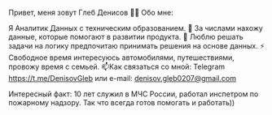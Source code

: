 Привет, меня зовут Глеб Денисов
👨‍💻 Обо мне:

Я Аналитик Данных  с техническим образованием.
🔭 За числами нахожу данные, которые помогают в развитии продукта.
🌱 Люблю решать задачи на логику предпочитаю принимать решения на основе данных.
⚡ Свободное время интересуюсь автомобилями, путешествиями, провожу время с семьей.
📫Как связаться со мной: Telegram https://t.me/DenisovGleb или e-mail: denisov.gleb0207@gmail.com

Интересный факт: 10 лет служил в МЧС России, работал инспетром по пожарному надзору. Так что всегда готов помогать и работать))

<!---
GlebDenisov0207/GlebDenisov0207 is a ✨ special ✨ repository because its `README.md` (this file) appears on your GitHub profile.
You can click the Preview link to take a look at your changes.
--->
